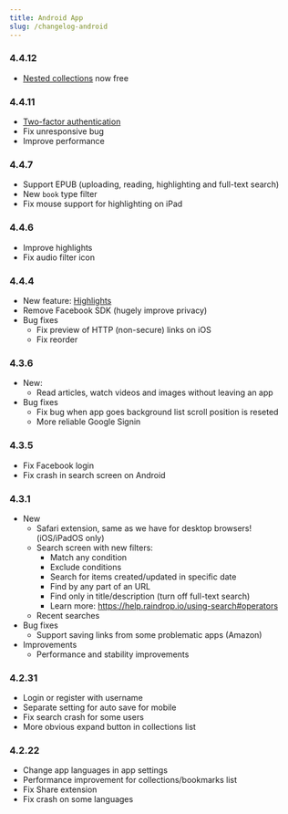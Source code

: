 ```yaml
---
title: Android App
slug: /changelog-android
---
```


### 4.4.12
- [Nested collections](../using/collections/index.md#nested-collections) now free

### 4.4.11
- [Two-factor authentication](/tfa)
- Fix unresponsive bug
- Improve performance

### 4.4.7
- Support EPUB (uploading, reading, highlighting and full-text search)
- New `book` type filter
- Fix mouse support for highlighting on iPad

### 4.4.6
- Improve highlights
- Fix audio filter icon

### 4.4.4
- New feature: [Highlights](../using/highlights/index.md)
- Remove Facebook SDK (hugely improve privacy)
- Bug fixes
    - Fix preview of HTTP (non-secure) links on iOS
    - Fix reorder

### 4.3.6
- New: 
    - Read articles, watch videos and images without leaving an app
- Bug fixes
    - Fix bug when app goes background list scroll position is reseted
    - More reliable Google Signin

### 4.3.5
- Fix Facebook login
- Fix crash in search screen on Android

### 4.3.1
- New
    - Safari extension, same as we have for desktop browsers! (iOS/iPadOS only)
    - Search screen with new filters:
        - Match any condition
        - Exclude conditions
        - Search for items created/updated in specific date
        - Find by any part of an URL
        - Find only in title/description (turn off full-text search)
        - Learn more: https://help.raindrop.io/using-search#operators
    - Recent searches
- Bug fixes
    - Support saving links from some problematic apps (Amazon)
- Improvements
    - Performance and stability improvements

### 4.2.31
- Login or register with username
- Separate setting for auto save for mobile
- Fix search crash for some users
- More obvious expand button in collections list

### 4.2.22
- Change app languages in app settings
- Performance improvement for collections/bookmarks list
- Fix Share extension
- Fix crash on some languages